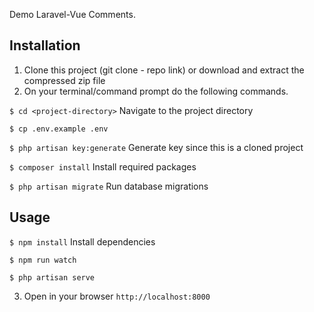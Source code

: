 <p>Demo Laravel-Vue Comments.</p>

## Installation

1. Clone this project (git clone - repo link) or download and extract the compressed zip file
2. On your terminal/command prompt do the following commands.

`$ cd <project-directory>` Navigate to the project directory

`$ cp .env.example .env`

`$ php artisan key:generate`  Generate key since this is a cloned project

`$ composer install`  Install required packages

`$ php artisan migrate` Run database migrations


## Usage
`$ npm install` Install dependencies

`$ npm run watch` 

`$ php artisan serve`

3. Open in your browser `http://localhost:8000`
